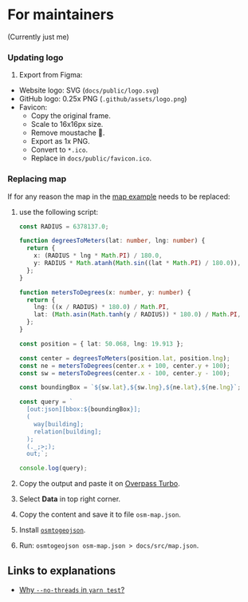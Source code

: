 # For maintainers

(Currently just me)

### Updating logo

1. Export from Figma:

- Website logo: SVG (`docs/public/logo.svg`)
- GitHub logo: 0.25x PNG (`.github/assets/logo.png`)
- Favicon:
  - Copy the original frame.
  - Scale to 16x16px size.
  - Remove moustache 🥸.
  - Export as 1x PNG.
  - Convert to `*.ico`.
  - Replace in `docs/public/favicon.ico`.

### Replacing map

If for any reason the map in the [map example](https://red-otter.dev/#map) needs to be replaced:

1. use the following script:

   ```ts
   const RADIUS = 6378137.0;

   function degreesToMeters(lat: number, lng: number) {
     return {
       x: (RADIUS * lng * Math.PI) / 180.0,
       y: RADIUS * Math.atanh(Math.sin((lat * Math.PI) / 180.0)),
     };
   }

   function metersToDegrees(x: number, y: number) {
     return {
       lng: ((x / RADIUS) * 180.0) / Math.PI,
       lat: (Math.asin(Math.tanh(y / RADIUS)) * 180.0) / Math.PI,
     };
   }

   const position = { lat: 50.068, lng: 19.913 };

   const center = degreesToMeters(position.lat, position.lng);
   const ne = metersToDegrees(center.x + 100, center.y + 100);
   const sw = metersToDegrees(center.x - 100, center.y - 100);

   const boundingBox = `${sw.lat},${sw.lng},${ne.lat},${ne.lng}`;

   const query = `
     [out:json][bbox:${boundingBox}];
     (
       way[building];
       relation[building];
     );
     (._;>;);
     out;`;

   console.log(query);
   ```

1. Copy the output and paste it on [Overpass Turbo](https://overpass-turbo.eu).
1. Select **Data** in top right corner.
1. Copy the content and save it to file `osm-map.json`.
1. Install [`osmtogeojson`](https://github.com/tyrasd/osmtogeojson).
1. Run: `osmtogeojson osm-map.json > docs/src/map.json`.

## Links to explanations

- [Why `--no-threads` in `yarn test`?](https://twitter.com/youyuxi/status/1621299180261244928?s=20&t=fyQYZyV2omJHrGjlVrfq6A)
